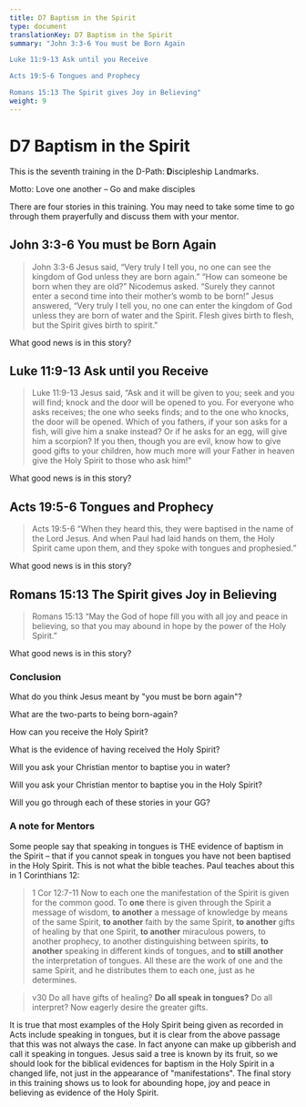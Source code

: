 ```yaml
---
title: D7 Baptism in the Spirit
type: document
translationKey: D7 Baptism in the Spirit
summary: "John 3:3-6 You must be Born Again	

Luke 11:9-13 Ask until you Receive	

Acts 19:5-6 Tongues and Prophecy	

Romans 15:13 The Spirit gives Joy in Believing"
weight: 9
---
```

# D7 Baptism in the Spirit

This is the seventh training in the D-Path: **D**iscipleship Landmarks.

Motto: Love one another – Go and make disciples

There are four stories in this training. You may need to take some time to go through them prayerfully and discuss them with your mentor.

## John 3:3-6 You must be Born Again

>   John 3:3-6 Jesus said, “Very truly I tell you, no one can see the kingdom of God unless they are born again.” “How can someone be born when they are old?” Nicodemus asked. “Surely they cannot enter a second time into their mother’s womb to be born!” Jesus answered, “Very truly I tell you, no one can enter the kingdom of God unless they are born of water and the Spirit. Flesh gives birth to flesh, but the Spirit gives birth to spirit."

What good news is in this story?

## Luke 11:9-13 Ask until you Receive

>   Luke 11:9-13 Jesus said, “Ask and it will be given to you; seek and you will find; knock and the door will be opened to you. For everyone who asks receives; the one who seeks finds; and to the one who knocks, the door will be opened. Which of you fathers, if your son asks for a fish, will give him a snake instead? Or if he asks for an egg, will give him a scorpion? If you then, though you are evil, know how to give good gifts to your children, how much more will your Father in heaven give the Holy Spirit to those who ask him!”

What good news is in this story?

## Acts 19:5-6 Tongues and Prophecy

>   Acts 19:5-6 “When they heard this, they were baptised in the name of the Lord Jesus. And when Paul had laid hands on them, the Holy Spirit came upon them, and they spoke with tongues and prophesied.”

What good news is in this story?

## Romans 15:13 The Spirit gives Joy in Believing

>   Romans 15:13 “May the God of hope fill you with all joy and peace in believing, so that you may abound in hope by the power of the Holy Spirit.”

What good news is in this story?

### Conclusion

What do you think Jesus meant by "you must be born again"?

What are the two-parts to being born-again?

How can you receive the Holy Spirit?

What is the evidence of having received the Holy Spirit?

Will you ask your Christian mentor to baptise you in water?

Will you ask your Christian mentor to baptise you in the Holy Spirit?

Will you go through each of these stories in your GG?

### A note for Mentors

Some people say that speaking in tongues is THE evidence of baptism in the Spirit – that if you cannot speak in tongues you have not been baptised in the Holy Spirit. This is not what the bible teaches. Paul teaches about this in 1 Corinthians 12:

>   1 Cor 12:7-11 Now to each one the manifestation of the Spirit is given for the common good. To **one** there is given through the Spirit a message of wisdom, **to another** a message of knowledge by means of the same Spirit, **to another** faith by the same Spirit, **to another** gifts of healing by that one Spirit, **to another** miraculous powers, to another prophecy, to another distinguishing between spirits, **to another** speaking in different kinds of tongues, and **to still another** the interpretation of tongues. All these are the work of one and the same Spirit, and he distributes them to each one, just as he determines.

>   v30 Do all have gifts of healing? **Do all speak in tongues?** Do all interpret? Now eagerly desire the greater gifts.

It is true that most examples of the Holy Spirit being given as recorded in Acts include speaking in tongues, but it is clear from the above passage that this was not always the case. In fact anyone can make up gibberish and call it speaking in tongues. Jesus said a tree is known by its fruit, so we should look for the biblical evidences for baptism in the Holy Spirit in a changed life, not just in the appearance of "manifestations". The final story in this training shows us to look for abounding hope, joy and peace in believing as evidence of the Holy Spirit.

